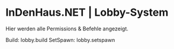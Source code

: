 # InDenHaus.NET | Lobby-System
Hier werden alle Permissions & Befehle angezeigt.

Build: lobby.build
SetSpawn: lobby.setspawn

